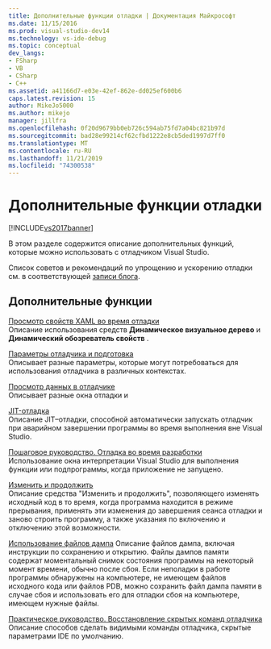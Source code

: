 ```yaml
---
title: Дополнительные функции отладки | Документация Майкрософт
ms.date: 11/15/2016
ms.prod: visual-studio-dev14
ms.technology: vs-ide-debug
ms.topic: conceptual
dev_langs:
- FSharp
- VB
- CSharp
- C++
ms.assetid: a41166d7-e03e-42ef-862e-dd025ef600b6
caps.latest.revision: 15
author: MikeJo5000
ms.author: mikejo
manager: jillfra
ms.openlocfilehash: 0f20d9679bb0eb726c594ab75fd7a04bc821b97d
ms.sourcegitcommit: bad28e99214cf62cfbd1222e8cb5ded1997d7ff0
ms.translationtype: MT
ms.contentlocale: ru-RU
ms.lasthandoff: 11/21/2019
ms.locfileid: "74300538"
---
```

# <a name="more-debugging-features"></a>Дополнительные функции отладки
[!INCLUDE[vs2017banner](../includes/vs2017banner.md)]

В этом разделе содержится описание дополнительных функций, которые можно использовать с отладчиком Visual Studio.  
  
 Список советов и рекомендаций по упрощению и ускорению отладки см. в соответствующей [записи блога](https://devblogs.microsoft.com/visualstudio/debugging-tips-and-tricks/).  
  
## <a name="additional-features"></a>Дополнительные функции  
 [Просмотр свойств XAML во время отладки](../debugger/inspect-xaml-properties-while-debugging.md)  
 Описание использования средств **Динамическое визуальное дерево** и **Динамический обозреватель свойств** .  
  
 [Параметры отладчика и подготовка](../debugger/debugger-settings-and-preparation.md)  
 Описывает разные параметры, которые могут потребоваться для использования отладчика в различных контекстах.  
  
 [Просмотр данных в отладчике](../debugger/viewing-data-in-the-debugger.md)  
 Описывает разные окна отладки и  
  
 [JIT-отладка](../debugger/just-in-time-debugging-in-visual-studio.md)  
 Описание JIT–отладки, способной автоматически запускать отладчик при аварийном завершении программы во время выполнения вне Visual Studio.  
  
 [Пошаговое руководство. Отладка во время разработки](../debugger/walkthrough-debugging-at-design-time.md)  
 Использование окна интерпретации Visual Studio для выполнения функции или подпрограммы, когда приложение не запущено. 
  
 [Изменить и продолжить](../debugger/edit-and-continue.md)  
 Описание средства "Изменить и продолжить", позволяющего изменять исходный код в то время, когда программа находится в режиме прерывания, применять эти изменения до завершения сеанса отладки и заново строить программу, а также указания по включению и отключению этой возможности.  
  
 [Использование файлов дампа](../debugger/using-dump-files.md) Описание файлов дампа, включая инструкции по сохранению и открытию. Файлы дампов памяти содержат моментальный снимок состояния программы на некоторый момент времени, обычно после сбоя. Если неполадки в работе программы обнаружены на компьютере, не имеющем файлов исходного кода или файлов PDB, можно сохранить файл дампа памяти в случае сбоя и использовать его для отладки сбоя на компьютере, имеющем нужные файлы. 
  
 [Практическое руководство. Восстановление скрытых команд отладчика](../debugger/how-to-restore-hidden-debugger-commands.md)  
 Описание способов сделать видимыми команды отладчика, скрытые параметрами IDE по умолчанию.
